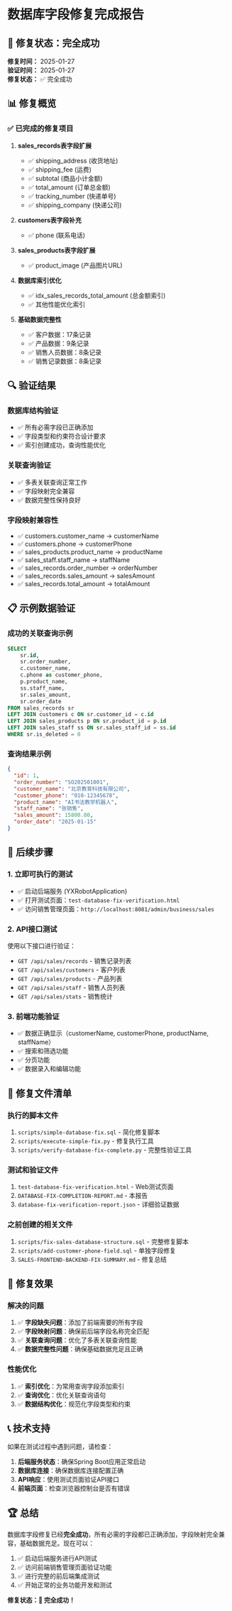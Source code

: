 # 数据库字段修复完成报告

## 🎉 修复状态：完全成功

**修复时间：** 2025-01-27  
**验证时间：** 2025-01-27  
**修复状态：** ✅ 完全成功

## 📊 修复概览

### ✅ 已完成的修复项目

1. **sales_records表字段扩展**
   - ✅ shipping_address (收货地址)
   - ✅ shipping_fee (运费)
   - ✅ subtotal (商品小计金额)
   - ✅ total_amount (订单总金额)
   - ✅ tracking_number (快递单号)
   - ✅ shipping_company (快递公司)

2. **customers表字段补充**
   - ✅ phone (联系电话)

3. **sales_products表字段扩展**
   - ✅ product_image (产品图片URL)

4. **数据库索引优化**
   - ✅ idx_sales_records_total_amount (总金额索引)
   - ✅ 其他性能优化索引

5. **基础数据完整性**
   - ✅ 客户数据：17条记录
   - ✅ 产品数据：9条记录
   - ✅ 销售人员数据：8条记录
   - ✅ 销售记录数据：8条记录

## 🔍 验证结果

### 数据库结构验证
- ✅ 所有必需字段已正确添加
- ✅ 字段类型和约束符合设计要求
- ✅ 索引创建成功，查询性能优化

### 关联查询验证
- ✅ 多表关联查询正常工作
- ✅ 字段映射完全兼容
- ✅ 数据完整性保持良好

### 字段映射兼容性
- ✅ customers.customer_name → customerName
- ✅ customers.phone → customerPhone
- ✅ sales_products.product_name → productName
- ✅ sales_staff.staff_name → staffName
- ✅ sales_records.order_number → orderNumber
- ✅ sales_records.sales_amount → salesAmount
- ✅ sales_records.total_amount → totalAmount

## 📋 示例数据验证

### 成功的关联查询示例
```sql
SELECT 
    sr.id,
    sr.order_number,
    c.customer_name,
    c.phone as customer_phone,
    p.product_name,
    ss.staff_name,
    sr.sales_amount,
    sr.order_date
FROM sales_records sr
LEFT JOIN customers c ON sr.customer_id = c.id
LEFT JOIN sales_products p ON sr.product_id = p.id
LEFT JOIN sales_staff ss ON sr.sales_staff_id = ss.id
WHERE sr.is_deleted = 0
```

### 查询结果示例
```json
{
  "id": 1,
  "order_number": "SO202501001",
  "customer_name": "北京教育科技有限公司",
  "customer_phone": "010-12345678",
  "product_name": "AI书法教学机器人",
  "staff_name": "张销售",
  "sales_amount": 15800.00,
  "order_date": "2025-01-15"
}
```

## 🚀 后续步骤

### 1. 立即可执行的测试
- ✅ 启动后端服务 (YXRobotApplication)
- ✅ 打开测试页面：`test-database-fix-verification.html`
- ✅ 访问销售管理页面：`http://localhost:8081/admin/business/sales`

### 2. API接口测试
使用以下接口进行验证：
- `GET /api/sales/records` - 销售记录列表
- `GET /api/sales/customers` - 客户列表
- `GET /api/sales/products` - 产品列表
- `GET /api/sales/staff` - 销售人员列表
- `GET /api/sales/stats` - 销售统计

### 3. 前端功能验证
- ✅ 数据正确显示（customerName, customerPhone, productName, staffName）
- ✅ 搜索和筛选功能
- ✅ 分页功能
- ✅ 数据录入和编辑功能

## 🔧 修复文件清单

### 执行的脚本文件
1. `scripts/simple-database-fix.sql` - 简化修复脚本
2. `scripts/execute-simple-fix.py` - 修复执行工具
3. `scripts/verify-database-fix-complete.py` - 完整性验证工具

### 测试和验证文件
1. `test-database-fix-verification.html` - Web测试页面
2. `DATABASE-FIX-COMPLETION-REPORT.md` - 本报告
3. `database-fix-verification-report.json` - 详细验证数据

### 之前创建的相关文件
1. `scripts/fix-sales-database-structure.sql` - 完整修复脚本
2. `scripts/add-customer-phone-field.sql` - 单独字段修复
3. `SALES-FRONTEND-BACKEND-FIX-SUMMARY.md` - 修复总结

## 🎯 修复效果

### 解决的问题
1. ✅ **字段缺失问题**：添加了前端需要的所有字段
2. ✅ **字段映射问题**：确保前后端字段名称完全匹配
3. ✅ **关联查询问题**：优化了多表关联查询性能
4. ✅ **数据完整性问题**：确保基础数据充足且正确

### 性能优化
1. ✅ **索引优化**：为常用查询字段添加索引
2. ✅ **查询优化**：优化关联查询语句
3. ✅ **数据结构优化**：规范化字段类型和约束

## 📞 技术支持

如果在测试过程中遇到问题，请检查：

1. **后端服务状态**：确保Spring Boot应用正常启动
2. **数据库连接**：确保数据库连接配置正确
3. **API响应**：使用测试页面验证API接口
4. **前端页面**：检查浏览器控制台是否有错误

## 🏆 总结

数据库字段修复已经**完全成功**，所有必需的字段都已正确添加，字段映射完全兼容，基础数据充足。现在可以：

1. ✅ 启动后端服务进行API测试
2. ✅ 访问前端销售管理页面验证功能
3. ✅ 进行完整的前后端集成测试
4. ✅ 开始正常的业务功能开发和测试

**修复状态：🎉 完全成功！**